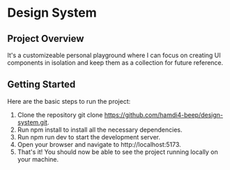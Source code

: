 # Design System

## Project Overview
It's a customizeable personal playground where I can focus on creating UI components in isolation and keep them as a collection for future reference.

## Getting Started
Here are the basic steps to run the project:

1. Clone the repository git clone https://github.com/hamdi4-beep/design-system.git.
2. Run npm install to install all the necessary dependencies.
3. Run npm run dev to start the development server.
4. Open your browser and navigate to http://localhost:5173.
5. That's it! You should now be able to see the project running locally on your machine.

